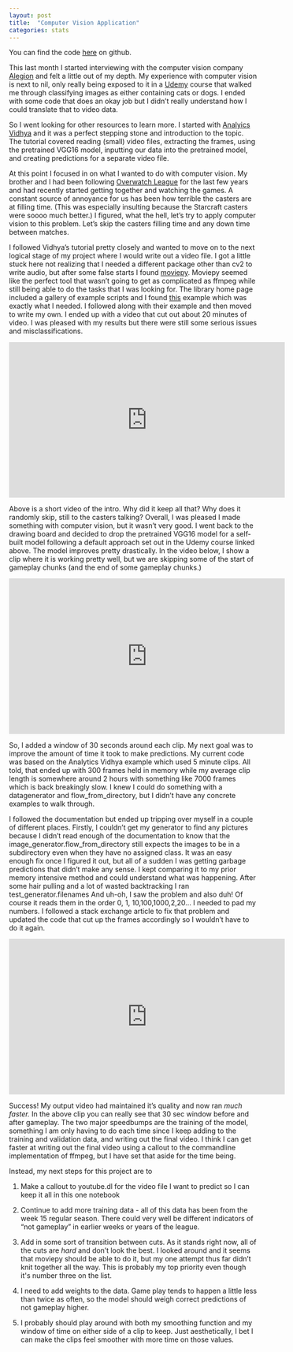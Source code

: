 ```yaml
---
layout: post
title:  "Computer Vision Application"
categories: stats
---
```


You can find the code [here](https://github.com/ndled/OWLgameplay/blob/main/naive%20cnn.ipynb) on github.


﻿This last month I started interviewing with the computer vision company [Alegion](https://www.alegion.com/) and felt a little out of my depth. My experience with computer vision is next to nil, only really being exposed to it in a [Udemy](https://www.udemy.com/course/machinelearning/) course that walked me through classifying images as either containing cats or dogs. I ended with some code that does an okay job but I didn’t really understand how I could translate that to video data.


So I went looking for other resources to learn more. I started with [Analyics Vidhya](https://www.analyticsvidhya.com/blog/2018/09/deep-learning-video-classification-python/) and it was a perfect stepping stone and introduction to the topic. The tutorial covered reading (small) video files, extracting the frames, using the pretrained VGG16 model, inputting our data into the pretrained model, and creating predictions for a separate video file.


At this point I focused in on what I wanted to do with computer vision. My brother and I had been following [Overwatch League](https://overwatchleague.com/en-us/) for the last few years and had recently started getting together and watching the games. A constant source of annoyance for us has been how terrible the casters are at filling time. (This was especially insulting because the Starcraft casters were soooo much better.) I figured, what the hell, let’s try to apply computer vision to this problem. Let’s skip the casters filling time and any down time between matches.


I followed Vidhya’s tutorial pretty closely and wanted to move on to the next logical stage of my project where I would write out a video file. I got a little stuck here not realizing that I needed a different package other than cv2 to write audio, but after some false starts I found [moviepy](https://zulko.github.io/moviepy/install.html). Moviepy seemed like the perfect tool that wasn’t going to get as complicated as ffmpeg while still being able to do the tasks that I was looking for. The library home page included a gallery of example scripts and I found [this](http://zulko.github.io/blog/2014/07/04/automatic-soccer-highlights-compilations-with-python/) example which was exactly what I needed. I followed along with their example and then moved to write my own. I ended up with a video that cut out about 20 minutes of video. I was pleased with my results but there were still some serious issues and misclassifications.


<iframe width="560" height="316" src="https://www.youtube.com/embed/4hIN4Z9bdmU" title="YouTube video player" frameborder="0" allow="accelerometer; autoplay; clipboard-write; encrypted-media; gyroscope; picture-in-picture" allowfullscreen></iframe>


Above is a short video of the intro. Why did it keep all that? Why does it randomly skip, still to the casters talking? Overall, I was pleased I made something with computer vision, but it wasn’t very good. I went back to the drawing board and decided to drop the pretrained VGG16 model for a self-built model following a default approach set out in the Udemy course linked above. The model improves pretty drastically. In the video below, I show a clip where it is working pretty well, but we are skipping some of the start of gameplay chunks (and the end of some gameplay chunks.)


<iframe width="560" height="316" src="https://www.youtube.com/embed/UnPRh_-Itmw" title="YouTube video player" frameborder="0" allow="accelerometer; autoplay; clipboard-write; encrypted-media; gyroscope; picture-in-picture" allowfullscreen></iframe>


So, I added a window of 30 seconds around each clip. My next goal was to improve the amount of time it took to make predictions. My current code was based on the Analytics Vidhya example which used 5 minute clips. All told, that ended up with 300 frames held in memory while my average clip length is somewhere around 2 hours with something like 7000 frames which is back breakingly slow. I knew I could do something with a datagenerator and flow_from_directory, but I didn’t have any concrete examples to walk through.


I followed the documentation but ended up tripping over myself in a couple of different places. Firstly, I couldn’t get my generator to find any pictures because I didn’t read enough of the documentation to know that the image_generator.flow_from_directory still expects the images to be in a subdirectory even when they have no assigned class. It was an easy enough fix once I figured it out, but all of a sudden I was getting garbage predictions that didn’t make any sense. I kept comparing it to my prior memory intensive method and could understand what was happening. After some hair pulling and a lot of wasted backtracking I ran test_generator.filenames
And uh-oh, I saw the problem and also duh! Of course it reads them in the order 0, 1, 10,100,1000,2,20… I needed to pad my numbers. I followed a stack exchange article to fix that problem and updated the code that cut up the frames accordingly so I wouldn’t have to do it again.


<iframe width="560" height="316" src="https://www.youtube.com/embed/S6WRCy5hPTE" title="YouTube video player" frameborder="0" allow="accelerometer; autoplay; clipboard-write; encrypted-media; gyroscope; picture-in-picture" allowfullscreen></iframe>


Success! My output video had maintained it’s quality and now ran *much faster.* In the above clip you can really see that 30  sec window before and after gameplay. The two major speedbumps are the training of the model, something I am only having to do each time since I keep adding to the training and validation data, and writing out the final video. I think I can get faster at writing out the final video using a callout to the commandline implementation of ffmpeg, but I have set that aside for the time being.


Instead, my next steps for this project are to


1) Make a callout to youtube.dl for the video file I want to predict so I can keep it all in this one notebook


2) Continue to add more training data - all of this data has been from the week 15 regular season. There could very well be different indicators of “not gameplay” in earlier weeks or years of the league.


3) Add in some sort of transition between cuts. As it stands right now, all of the cuts are *hard* and don’t look the best. I looked around and it seems that moviepy should be able to do it, but my one attempt thus far didn’t knit together all the way. This is probably my top priority even though it's number three on the list.


4) I need to add weights to the data. Game play tends to happen a little less than twice as often, so the model should weigh correct predictions of not gameplay higher.


5) I probably should play around with both my smoothing function and my window of time on either side of a clip to keep. Just aesthetically, I bet I can make the clips feel smoother with more time on those values.
